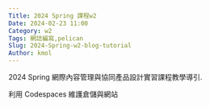 ```yaml
---
Title: 2024 Spring 課程w2
Date: 2024-02-23 11:00
Category: w2
Tags: 網誌編寫,pelican
Slug: 2024-Spring-w2-blog-tutorial
Author: kmol
---
```


2024 Spring 網際內容管理與協同產品設計實習課程教學導引.

<!-- PELICAN_END_SUMMARY -->

利用 Codespaces 維護倉儲與網站